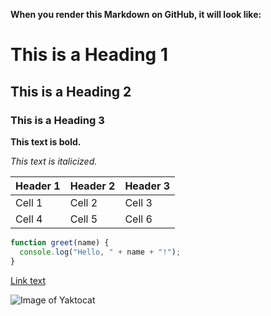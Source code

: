 **When you render this Markdown on GitHub, it will look like:**

# This is a Heading 1

## This is a Heading 2

### This is a Heading 3

**This text is bold.**

*This text is italicized.*

| Header 1 | Header 2 | Header 3 |
|---|---|---|
| Cell 1 | Cell 2 | Cell 3 |
| Cell 4 | Cell 5 | Cell 6 |

```javascript
function greet(name) {
  console.log("Hello, " + name + "!");
}
````
[Link text](https://www.example.com)

![Image of Yaktocat](https://octodex.github.com/images/yaktocat.png)
